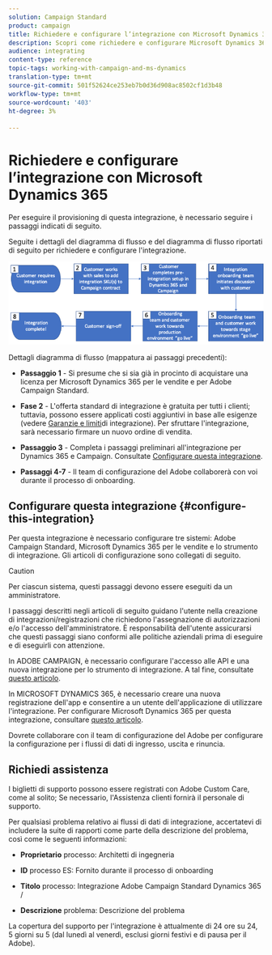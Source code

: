 ```yaml
---
solution: Campaign Standard
product: campaign
title: Richiedere e configurare l’integrazione con Microsoft Dynamics 365
description: Scopri come richiedere e configurare Microsoft Dynamics 365 con integrazione Campaign Standard
audience: integrating
content-type: reference
topic-tags: working-with-campaign-and-ms-dynamics
translation-type: tm+mt
source-git-commit: 501f52624ce253eb7b0d36d908ac8502cf1d3b48
workflow-type: tm+mt
source-wordcount: '403'
ht-degree: 3%

---
```



# Richiedere e configurare l’integrazione con Microsoft Dynamics 365

Per eseguire il provisioning di questa integrazione, è necessario seguire i passaggi indicati di seguito.

Seguite i dettagli del diagramma di flusso e del diagramma di flusso riportati di seguito per richiedere e configurare l&#39;integrazione.

![](assets/provisioning-wf.png)

Dettagli diagramma di flusso (mappatura ai passaggi precedenti):

* **Passaggio 1** - Si presume che si sia già in procinto di acquistare una licenza per Microsoft Dynamics 365 per le vendite e per  Adobe Campaign Standard.

* **Fase 2** - L&#39;offerta standard di integrazione è gratuita per tutti i clienti; tuttavia, possono essere applicati costi aggiuntivi in base alle esigenze (vedere [Garanzie e limiti](../../integrating/using/ms-dynamics-365-integration-guardrails.md)di integrazione). Per sfruttare l&#39;integrazione, sarà necessario firmare un nuovo ordine di vendita.

* **Passaggio 3** - Completa i passaggi preliminari all&#39;integrazione per Dynamics 365 e Campaign. Consultate [Configurare questa integrazione](#configure-this-integration).

* **Passaggi 4-7** - Il team di configurazione del Adobe  collaborerà con voi durante il processo di onboarding.

## Configurare questa integrazione {#configure-this-integration}

Per questa integrazione è necessario configurare tre sistemi:  Adobe Campaign Standard, Microsoft Dynamics 365 per le vendite e lo strumento di integrazione. Gli articoli di configurazione sono collegati di seguito.

>[!CAUTION]
>
>Per ciascun sistema, questi passaggi devono essere eseguiti da un amministratore.
>
>I passaggi descritti negli articoli di seguito guidano l&#39;utente nella creazione di integrazioni/registrazioni che richiedono l&#39;assegnazione di autorizzazioni e/o l&#39;accesso dell&#39;amministratore.  È responsabilità dell&#39;utente assicurarsi che questi passaggi siano conformi alle politiche aziendali prima di eseguire e di eseguirli con attenzione.

In  ADOBE CAMPAIGN, è necessario configurare l&#39;accesso alle API e una nuova integrazione per lo strumento di integrazione. A tal fine, consultate [questo articolo](../../integrating/using/configure-adobe-io-for-ms-dynamic.md).

In MICROSOFT DYNAMICS 365, è necessario creare una nuova registrazione dell&#39;app e consentire a un utente dell&#39;applicazione di utilizzare l&#39;integrazione.  Per configurare Microsoft Dynamics 365 per questa integrazione, consultare [questo articolo](../../integrating/using/configure-microsoft-dynamics-365-for-campaign-integration.md).

Dovrete collaborare con il team di configurazione del Adobe  per configurare la configurazione per i flussi di dati di ingresso, uscita e rinuncia.


## Richiedi assistenza

I biglietti di supporto possono essere registrati con  Adobe Custom Care, come al solito; Se necessario, l&#39;Assistenza clienti fornirà il personale di supporto.

Per qualsiasi problema relativo ai flussi di dati di integrazione, accertatevi di includere la suite di rapporti come parte della descrizione del problema, così come le seguenti informazioni:

* **Proprietario** processo: Architetti di ingegneria

* **ID** processo ES: Fornito durante il processo di onboarding

* **Titolo** processo: Integrazione Adobe Campaign Standard Dynamics 365 / 

* **Descrizione** problema: Descrizione del problema

La copertura del supporto per l&#39;integrazione è attualmente di 24 ore su 24, 5 giorni su 5 (dal lunedì al venerdì, esclusi  giorni festivi e di pausa per il Adobe).